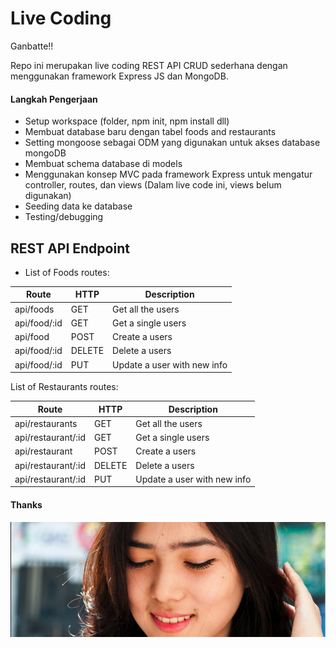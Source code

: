 # Live Coding
Ganbatte!!

Repo ini merupakan live coding  REST API CRUD sederhana dengan menggunakan framework Express JS dan MongoDB.

#### Langkah Pengerjaan
- Setup workspace (folder, npm init, npm install dll)
- Membuat database baru dengan tabel foods and restaurants
- Setting mongoose sebagai ODM yang digunakan untuk akses database mongoDB
- Membuat schema database di models
- Menggunakan konsep MVC pada framework Express untuk mengatur controller, routes, dan views (Dalam live code ini, views belum digunakan)
- Seeding data ke database
- Testing/debugging


## REST API Endpoint
- List of Foods routes:

Route | HTTP | Description
------|------|------------
api/foods|GET|Get all the users
api/food/:id|GET|Get a single users
api/food|POST|Create a users
api/food/:id|DELETE|Delete a users
api/food/:id|PUT|Update a user with new info

List of Restaurants routes:

Route | HTTP | Description
------|------|------------
api/restaurants|GET|Get all the users
api/restaurant/:id|GET|Get a single users
api/restaurant|POST|Create a users
api/restaurant/:id|DELETE|Delete a users
api/restaurant/:id|PUT|Update a user with new info



#### Thanks
![Header](isyana.png)
